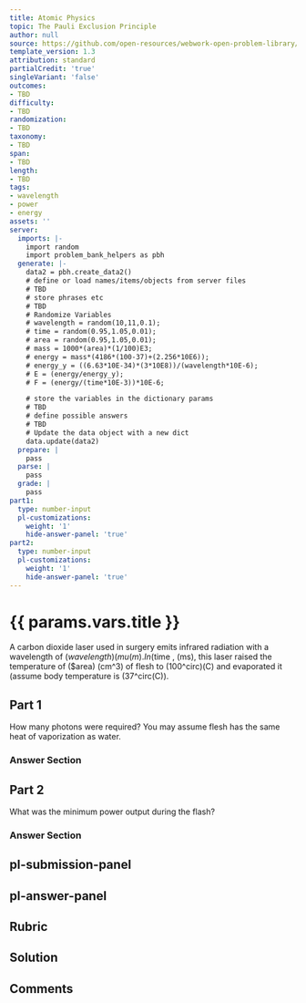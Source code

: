 ```yaml
---
title: Atomic Physics
topic: The Pauli Exclusion Principle
author: null
source: https://github.com/open-resources/webwork-open-problem-library/tree/master/Contrib/BrockPhysics/College_Physics_Urone/30.Atomic_Physics/30-09.The_Pauli_Exclusion_Principle/NU_U17_30_09_018.pg
template_version: 1.3
attribution: standard
partialCredit: 'true'
singleVariant: 'false'
outcomes:
- TBD
difficulty:
- TBD
randomization:
- TBD
taxonomy:
- TBD
span:
- TBD
length:
- TBD
tags:
- wavelength
- power
- energy
assets: ''
server:
  imports: |-
    import random
    import problem_bank_helpers as pbh
  generate: |-
    data2 = pbh.create_data2()
    # define or load names/items/objects from server files
    # TBD
    # store phrases etc
    # TBD
    # Randomize Variables
    # wavelength = random(10,11,0.1);
    # time = random(0.95,1.05,0.01);
    # area = random(0.95,1.05,0.01);
    # mass = 1000*(area)*(1/100)E3;
    # energy = mass*(4186*(100-37)+(2.256*10E6));
    # energy_y = ((6.63*10E-34)*(3*10E8))/(wavelength*10E-6);
    # E = (energy/energy_y);
    # F = (energy/(time*10E-3))*10E-6;

    # store the variables in the dictionary params
    # TBD
    # define possible answers
    # TBD
    # Update the data object with a new dict
    data.update(data2)
  prepare: |
    pass
  parse: |
    pass
  grade: |
    pass
part1:
  type: number-input
  pl-customizations:
    weight: '1'
    hide-answer-panel: 'true'
part2:
  type: number-input
  pl-customizations:
    weight: '1'
    hide-answer-panel: 'true'
---
```


# {{ params.vars.title }} 


A carbon dioxide laser used in surgery emits infrared radiation with a wavelength of ($wavelength) (mu(m). In ($time , (ms), this laser raised the temperature of ($area) (cm^3) of flesh to (100^circ)(C) and evaporated it (assume body temperature is (37^circ(C)).

## Part 1 
How many photons were required? You may assume flesh has the same heat of vaporization as water. 


 ### Answer Section

## Part 2 
What was the minimum power output during the flash? 


 ### Answer Section


## pl-submission-panel 


## pl-answer-panel 


## Rubric 


## Solution 


## Comments 


